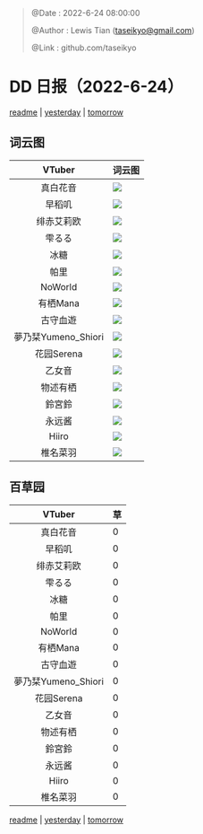 > @Date    : 2022-6-24 08:00:00
>
> @Author  : Lewis Tian (taseikyo@gmail.com)
>
> @Link    : github.com/taseikyo

# DD 日报（2022-6-24）

[readme](../README.md) | [yesterday](2022-6-23.md) | [tomorrow](2022-6-25.md)

## 词云图

|VTuber|词云图|
|:-:|-|
|真白花音|![](../../images/daily/21402309_2022-6-24_purge_wordcloud.png)|
|早稻叽|![](../../images/daily/41682_2022-6-24_purge_wordcloud.png)|
|绯赤艾莉欧|![](../../images/daily/21396545_2022-6-24_purge_wordcloud.png)|
|雫るる|![](../../images/daily/21013446_2022-6-24_purge_wordcloud.png)|
|冰糖|![](../../images/daily/876396_2022-6-24_purge_wordcloud.png)|
|帕里|![](../../images/daily/4895312_2022-6-24_purge_wordcloud.png)|
|NoWorld|![](../../images/daily/21448649_2022-6-24_purge_wordcloud.png)|
|有栖Mana|![](../../images/daily/6542258_2022-6-24_purge_wordcloud.png)|
|古守血遊|![](../../images/daily/8725120_2022-6-24_purge_wordcloud.png)|
|夢乃栞Yumeno_Shiori|![](../../images/daily/14052636_2022-6-24_purge_wordcloud.png)|
|花园Serena|![](../../images/daily/14327465_2022-6-24_purge_wordcloud.png)|
|乙女音|![](../../images/daily/21320551_2022-6-24_purge_wordcloud.png)|
|物述有栖|![](../../images/daily/21449083_2022-6-24_purge_wordcloud.png)|
|鈴宮鈴|![](../../images/daily/21685677_2022-6-24_purge_wordcloud.png)|
|永远酱|![](../../images/daily/21701071_2022-6-24_purge_wordcloud.png)|
|Hiiro|![](../../images/daily/21919321_2022-6-24_purge_wordcloud.png)|
|椎名菜羽|![](../../images/daily/22347054_2022-6-24_purge_wordcloud.png)|

## 百草园

|VTuber|草|
|:-:|-|
|真白花音|0|
|早稻叽|0|
|绯赤艾莉欧|0|
|雫るる|0|
|冰糖|0|
|帕里|0|
|NoWorld|0|
|有栖Mana|0|
|古守血遊|0|
|夢乃栞Yumeno_Shiori|0|
|花园Serena|0|
|乙女音|0|
|物述有栖|0|
|鈴宮鈴|0|
|永远酱|0|
|Hiiro|0|
|椎名菜羽|0|

[readme](../README.md) | [yesterday](2022-6-23.md) | [tomorrow](2022-6-25.md)
